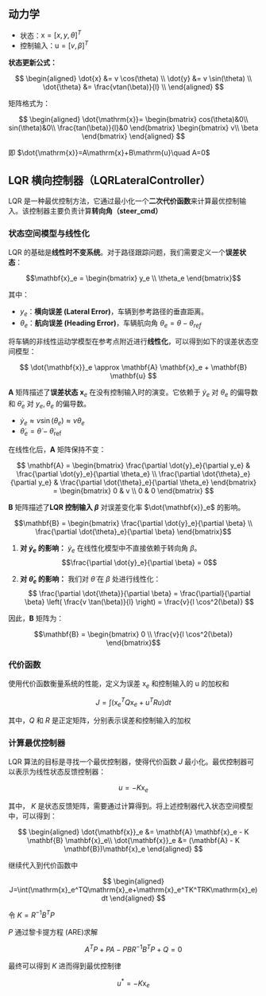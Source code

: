 ## 动力学

- 状态：$\mathrm{x}=[x, y, \theta]^T$
- 控制输入：$\mathrm{u}=[v, \beta]^T$

**状态更新公式：**

$$
\begin{aligned} \dot{x} &= v \cos(\theta) \\ 
\dot{y} &= v \sin(\theta) \\ 
\dot{\theta} &= \frac{vtan(\beta)}{l}  \\ 
\end{aligned}
$$

矩阵格式为：

$$
\begin{aligned}
\dot{\mathrm{x}}= 
\begin{bmatrix}
cos(\theta)&0\\
sin(\theta)&0\\
\frac{tan(\beta)}{l}&0
\end{bmatrix}
\begin{bmatrix}
v\\
\beta
\end{bmatrix}
\end{aligned}
$$

即 $\dot{\mathrm{x}}=A\mathrm{x}+B\mathrm{u}\quad A=0$

## LQR 横向控制器（LQRLateralController）

LQR 是一种最优控制方法，它通过最小化一个**二次代价函数**来计算最优控制输入。该控制器主要负责计算**转向角（steer\_cmd）**

### 状态空间模型与线性化

LQR 的基础是**线性时不变系统**。对于路径跟踪问题，我们需要定义一个**误差状态**：

$$\mathbf{x}_e = \begin{bmatrix} y_e \\ \theta_e \end{bmatrix}$$

其中：

  * $y_e$：**横向误差 (Lateral Error)**，车辆到参考路径的垂直距离。
  * $\theta_e$：**航向误差 (Heading Error)**，车辆航向角 $\theta_e=\theta-\theta_{ref}$

将车辆的非线性运动学模型在参考点附近进行**线性化**，可以得到如下的误差状态空间模型：

$$
\dot{\mathbf{x}}_e \approx \mathbf{A} \mathbf{x}_e + \mathbf{B} \mathbf{u}
$$

$\mathbf{A}$ 矩阵描述了**误差状态** $\mathbf{x}_e$ 在没有控制输入时的演变。它依赖于 $\dot{y}_e$ 对 $\theta_e$ 的偏导数和 $\dot{\theta}_e$ 对 $y_e, \theta_e$ 的偏导数。

* $\dot{y}_e \approx v \sin(\theta_e) \approx v \theta_e$
* $\dot{\theta}_e = \dot{\theta} - \dot{\theta}_{\text{ref}}$

在线性化后，$\mathbf{A}$ 矩阵保持不变：

$$
\mathbf{A} = \begin{bmatrix} \frac{\partial \dot{y}_e}{\partial y_e} & \frac{\partial \dot{y}_e}{\partial \theta_e} \\ \frac{\partial \dot{\theta}_e}{\partial y_e} & \frac{\partial \dot{\theta}_e}{\partial \theta_e} \end{bmatrix} = \begin{bmatrix} 0 & v \\ 0 & 0 \end{bmatrix}
$$


$\mathbf{B}$ 矩阵描述了**LQR 控制输入 $\beta$** 对误差变化率 $\dot{\mathbf{x}}_e$ 的影响。

$$\mathbf{B} = \begin{bmatrix} \frac{\partial \dot{y}_e}{\partial \beta} \\ \frac{\partial \dot{\theta}_e}{\partial \beta} \end{bmatrix}$$

1.  **对 $\dot{y}_e$ 的影响：**
    $\dot{y}_e$ 在线性化模型中不直接依赖于转向角 $\beta$。
    $$\frac{\partial \dot{y}_e}{\partial \beta} = 0$$

2.  **对 $\dot{\theta}_e$ 的影响：**
    我们对 $\dot{\theta}$ 在 $\beta$ 处进行线性化：
    $$
    \frac{\partial \dot{\theta}}{\partial \beta}  = \frac{\partial}{\partial \beta} \left( \frac{v \tan(\beta)}{l} \right) = \frac{v}{l \cos^2(\beta)} 
    $$

因此，$\mathbf{B}$ 矩阵为：

$$\mathbf{B} = \begin{bmatrix} 0 \\ \frac{v}{l \cos^2(\beta)} \end{bmatrix}$$

### 代价函数

使用代价函数衡量系统的性能，定义为误差 $\mathrm{x}_e$ 和控制输入的 $\mathrm{u}$ 的加权和

$$
J=\int(\mathrm{x}_e^TQ\mathrm{x}_e+u^TRu)dt
$$

其中，$Q$ 和 $R$ 是正定矩阵，分别表示误差和控制输入的加权

### 计算最优控制器

LQR 算法的目标是寻找一个最优控制器，使得代价函数 $J$ 最小化。最优控制器可以表示为线性状态反馈控制器：

$$
u=-K\mathrm{x}_e
$$

其中， $K$ 是状态反馈矩阵，需要通过计算得到。将上述控制器代入状态空间模型中，可以得到：

$$
\begin{aligned}
\dot{\mathbf{x}}_e &= \mathbf{A} \mathbf{x}_e - K \mathbf{B} \mathbf{x}_e\\
\dot{\mathbf{x}}_e &= (\mathbf{A} - K \mathbf{B})\mathbf{x}_e
\end{aligned}
$$

继续代入到代价函数中

$$
\begin{aligned}
J=\int(\mathrm{x}_e^TQ\mathrm{x}_e+\mathrm{x}_e^TK^TRK\mathrm{x}_e)dt
\end{aligned}
$$

令 $K=R^{-1}B^TP$

$P$ 通过黎卡提方程 (ARE)求解

$$
A^TP+PA-PBR^{-1}B^TP+Q=0
$$

最终可以得到 $K$ 进而得到最优控制律

$$
u^*=-K\mathrm{x}_e
$$

